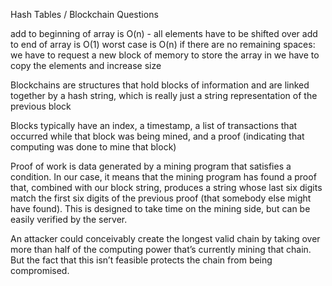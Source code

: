 Hash Tables / Blockchain Questions


add to beginning of array is O(n) - all elements have to be shifted over
add to end of array is O(1) 
worst case is O(n) if there are no remaining spaces:
    we have to request a new block of memory to store the array in
    we have to copy the elements and increase size

Blockchains are structures that hold blocks of information and are linked together by a hash string, which is really just a string representation of the previous block

Blocks typically have an index, a timestamp, a list of transactions that occurred while that block was being mined, and a proof (indicating that computing was done to mine that block)


Proof of work is data generated by a mining program that satisfies a condition. In our case, it means that the mining program has found a proof that, combined with our block string, produces a string whose last six digits match the first six digits of the previous proof (that somebody else might have found). This is designed to take time on the mining side, but can be easily verified by the server.

An attacker could conceivably create the longest valid chain by taking over more than half of the computing power that’s currently mining that chain. But the fact that this isn’t feasible protects the chain from being compromised. 